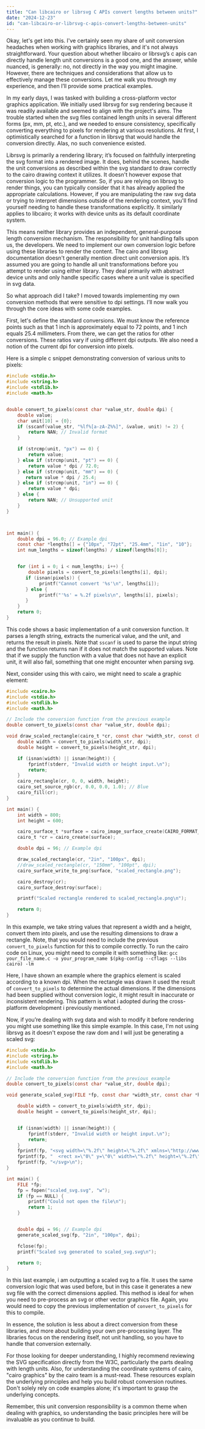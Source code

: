 ```yaml
---
title: "Can libcairo or librsvg C APIs convert lengths between units?"
date: "2024-12-23"
id: "can-libcairo-or-librsvg-c-apis-convert-lengths-between-units"
---
```


Okay, let's get into this. I've certainly seen my share of unit conversion headaches when working with graphics libraries, and it's not always straightforward. Your question about whether libcairo or librsvg’s c apis can directly handle length unit conversions is a good one, and the answer, while nuanced, is generally: no, not directly in the way you might imagine. However, there are techniques and considerations that allow us to effectively manage these conversions. Let me walk you through my experience, and then I’ll provide some practical examples.

In my early days, I was tasked with building a cross-platform vector graphics application. We initially used librsvg for svg rendering because it was readily available and seemed to align with the project's aims. The trouble started when the svg files contained length units in several different forms (px, mm, pt, etc.), and we needed to ensure consistency, specifically converting everything to pixels for rendering at various resolutions. At first, I optimistically searched for a function in librsvg that would handle the conversion directly. Alas, no such convenience existed.

Librsvg is primarily a rendering library; it’s focused on faithfully interpreting the svg format into a rendered image. It does, behind the scenes, handle the unit conversions as described within the svg standard to draw correctly to the cairo drawing context it utilizes. It doesn't however expose that conversion logic to the programmer. So, if you are relying on librsvg to render things, you can typically consider that it has already applied the appropriate calculations. However, if you are manipulating the raw svg data or trying to interpret dimensions outside of the rendering context, you'll find yourself needing to handle these transformations explicitly. It similarly applies to libcairo; it works with device units as its default coordinate system.

This means neither library provides an independent, general-purpose length conversion mechanism. The responsibility for unit handling falls upon us, the developers. We need to implement our own conversion logic before using these libraries to render the content. The cairo and librsvg documentation doesn't generally mention direct unit conversion apis. It’s assumed you are going to handle all unit transformations before you attempt to render using either library. They deal primarily with abstract device units and only handle specific cases where a unit value is specified in svg data.

So what approach did I take? I moved towards implementing my own conversion methods that were sensitive to dpi settings. I’ll now walk you through the core ideas with some code examples.

First, let's define the standard conversions. We must know the reference points such as that 1 inch is approximately equal to 72 points, and 1 inch equals 25.4 millimeters. From there, we can get the ratios for other conversions. These ratios vary if using different dpi outputs. We also need a notion of the current dpi for conversion into pixels.

Here is a simple c snippet demonstrating conversion of various units to pixels:

```c
#include <stdio.h>
#include <string.h>
#include <stdlib.h>
#include <math.h>


double convert_to_pixels(const char *value_str, double dpi) {
    double value;
    char unit[10] = {0};
    if (sscanf(value_str, "%lf%[a-zA-Z%%]", &value, unit) != 2) {
        return NAN; // Invalid format
    }

    if (strcmp(unit, "px") == 0) {
        return value;
    } else if (strcmp(unit, "pt") == 0) {
        return value * dpi / 72.0;
    } else if (strcmp(unit, "mm") == 0) {
       return value * dpi / 25.4;
    } else if (strcmp(unit, "in") == 0) {
        return value * dpi;
    } else {
        return NAN; // Unsupported unit
    }
}



int main() {
    double dpi = 96.0; // Example dpi
    const char *lengths[] = {"10px", "72pt", "25.4mm", "1in", "10"};
    int num_lengths = sizeof(lengths) / sizeof(lengths[0]);


    for (int i = 0; i < num_lengths; i++) {
        double pixels = convert_to_pixels(lengths[i], dpi);
       if (isnan(pixels)) {
            printf("Cannot convert '%s'\n", lengths[i]);
       } else {
            printf("'%s' = %.2f pixels\n", lengths[i], pixels);
       }
    }
    return 0;
}
```

This code shows a basic implementation of a unit conversion function. It parses a length string, extracts the numerical value, and the unit, and returns the result in pixels. Note that `sscanf` is used to parse the input string and the function returns nan if it does not match the supported values. Note that if we supply the function with a value that does not have an explicit unit, it will also fail, something that one might encounter when parsing svg.

Next, consider using this with cairo, we might need to scale a graphic element:

```c
#include <cairo.h>
#include <stdio.h>
#include <stdlib.h>
#include <math.h>

// Include the conversion function from the previous example
double convert_to_pixels(const char *value_str, double dpi);

void draw_scaled_rectangle(cairo_t *cr, const char *width_str, const char *height_str, double dpi) {
    double width = convert_to_pixels(width_str, dpi);
    double height = convert_to_pixels(height_str, dpi);

    if (isnan(width) || isnan(height)) {
        fprintf(stderr, "Invalid width or height input.\n");
        return;
    }
    cairo_rectangle(cr, 0, 0, width, height);
    cairo_set_source_rgb(cr, 0.0, 0.0, 1.0); // Blue
    cairo_fill(cr);
}

int main() {
    int width = 800;
    int height = 600;

    cairo_surface_t *surface = cairo_image_surface_create(CAIRO_FORMAT_ARGB32, width, height);
    cairo_t *cr = cairo_create(surface);

    double dpi = 96; // Example dpi

    draw_scaled_rectangle(cr, "2in", "100px", dpi);
    //draw_scaled_rectangle(cr, "150mm", "100pt", dpi);
    cairo_surface_write_to_png(surface, "scaled_rectangle.png");

    cairo_destroy(cr);
    cairo_surface_destroy(surface);

    printf("Scaled rectangle rendered to scaled_rectangle.png\n");

    return 0;
}

```

In this example, we take string values that represent a width and a height, convert them into pixels, and use the resulting dimensions to draw a rectangle. Note, that you would need to include the previous `convert_to_pixels` function for this to compile correctly. To run the cairo code on Linux, you might need to compile it with something like: `gcc your_file_name.c -o your_program_name $(pkg-config --cflags --libs cairo) -lm`

Here, I have shown an example where the graphics element is scaled according to a known dpi. When the rectangle was drawn it used the result of `convert_to_pixels` to determine the actual dimensions. If the dimensions had been supplied without conversion logic, it might result in inaccurate or inconsistent rendering. This pattern is what i adopted during the cross-platform development i previously mentioned.

Now, if you’re dealing with svg data and wish to modify it before rendering you might use something like this simple example. In this case, I'm not using librsvg as it doesn't expose the raw dom and I will just be generating a scaled svg:

```c
#include <stdio.h>
#include <string.h>
#include <stdlib.h>
#include <math.h>

// Include the conversion function from the previous example
double convert_to_pixels(const char *value_str, double dpi);

void generate_scaled_svg(FILE *fp, const char *width_str, const char *height_str, double dpi) {

    double width = convert_to_pixels(width_str, dpi);
    double height = convert_to_pixels(height_str, dpi);


    if (isnan(width) || isnan(height)) {
        fprintf(stderr, "Invalid width or height input.\n");
        return;
    }
    fprintf(fp, "<svg width=\"%.2f\" height=\"%.2f\" xmlns=\"http://www.w3.org/2000/svg\">\n", width, height);
    fprintf(fp, "  <rect x=\"0\" y=\"0\" width=\"%.2f\" height=\"%.2f\" fill=\"blue\" />\n", width, height);
    fprintf(fp, "</svg>\n");
}

int main() {
    FILE *fp;
    fp = fopen("scaled_svg.svg", "w");
    if (fp == NULL) {
        printf("Could not open the file\n");
        return 1;
    }


    double dpi = 96; // Example dpi
    generate_scaled_svg(fp, "2in", "100px", dpi);

    fclose(fp);
    printf("Scaled svg generated to scaled_svg.svg\n");

    return 0;
}
```
In this last example, i am outputting a scaled svg to a file. It uses the same conversion logic that was used before, but in this case it generates a new svg file with the correct dimensions applied. This method is ideal for when you need to pre-process an svg or other vector graphics file. Again, you would need to copy the previous implementation of `convert_to_pixels` for this to compile.

In essence, the solution is less about a direct conversion from these libraries, and more about building your own pre-processing layer. The libraries focus on the rendering itself, not unit handling, so you have to handle that conversion externally.

For those looking for deeper understanding, I highly recommend reviewing the SVG specification directly from the W3C, particularly the parts dealing with length units. Also, for understanding the coordinate systems of cairo, "cairo graphics" by the cairo team is a must-read. These resources explain the underlying principles and help you build robust conversion routines. Don't solely rely on code examples alone; it's important to grasp the underlying concepts.

Remember, this unit conversion responsibility is a common theme when dealing with graphics, so understanding the basic principles here will be invaluable as you continue to build.
